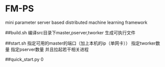 # FM-PS
 mini parameter server based distributed machine learning framework

##build.sh
编译src目录下master,pserver,tworker
生成可执行文件

##start.sh
指定可用的master的端口（加上本机的ip（单网卡））
指定tworker数量
指定pserver数量
并且拉起若干相关进程

##quick_start.py
0
